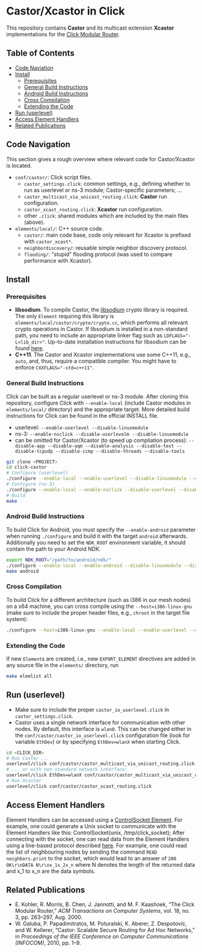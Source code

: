 # Castor/Xcastor in Click
This repository contains **Castor** and its multicast extension **Xcastor** implementations for the [Click Modular Router](http://www.read.cs.ucla.edu/click/).

## Table of Contents
* [Code Naviation](#code-navigation)
* [Install](#install)
  * [Prerequisites](#prerequisites)
  * [General Build Instructions](#general-build-instructions)
  * [Android Build Instructions](#android-build-instructions)
  * [Cross Compilation](#cross-compilation)
  * [Extending the Code](#extending-the-code)
* [Run (userlevel)](#run-userlevel)
* [Access Element Handlers](#access-element-handlers)
* [Related Publications](#related-publications)

## Code Navigation
This section gives a rough overview where relevant code for Castor/Xcastor is located.
* `conf/castor/`: Click script files.
  * `castor_settings.click`: common settings, e.g., defining whether to run as userlevel or ns-3 module; Castor-specific parameters; ...
  * `castor_multicast_via_unicast_routing.click`: **Castor** run configuration.
  * `castor_xcast_routing.click`: **Xcastor** run configuration.
  * other `.click`: shared modules which are included by the main files (above).
* `elements/local/`: C++ source code.
  * `castor/`: main code base, code only relevant for Xcastor is prefixed with `castor_xcast*`.
  * `neighbordiscovery/`: reusable simple neighbor discovery protocol.
  * `flooding/`: "stupid" flooding protocol (was used to compare performance with Xcastor).

## Install
### Prerequisites
* **libsodium**. To compile Castor, the [libsodium](https://download.libsodium.org/doc/) crypto library is required.
The only `Element` requiring this library is `elements/local/castor/crypto/crypto.cc`, which performs all relevant crypto operations in Castor.
If libsodium is installed in a non-standard path, you need to include an appropriate linker flag such as `LDFLAGS="-L<lib_dir>"`.
Up-to-date installation instructions for libsodium can be found [here](https://download.libsodium.org/doc/installation/index.html).
* **C++11**. The Castor and Xcastor implementations use some C\++11, e.g., `auto`, and, thus, require a compatible compiler. You might have to enforce `CXXFLAGS="-std=c++11"`.

### General Build Instructions
Click can be built as a regular userlevel or ns-3 module.
After cloning this repository, configure Click with `--enable-local` (include Castor modules in `elements/local/` directory) and the appropriate target. More detailed build instructions for Click can be found in the official INSTALL file.
* userlevel: `--enable-userlevel --disable-linuxmodule`
* ns-3: `--enable-nsclick --disable-userlevelm --disable-linuxmodule`
* can be omitted for Castor/Xcastor (to speed up compliation process): `--disable-app --disable-aqm --disable-analysis --disable-test --disable-tcpudp --disable-icmp --disable-threads --disable-tools`

```bash
git clone <PROJECT>
cd click-castor
# Configure (userlevel)
./configure --enable-local --enable-userlevel --disable-linuxmodule --disable-app --disable-aqm --disable-analysis --disable-test --disable-tcpudp --disable-icmp --disable-threads --disable-tools
# Configure (ns-3)
./configure --enable-local --enable-nsclick --disable-userlevel --disable-linuxmodule --disable-app --disable-aqm --disable-analysis --disable-test --disable-tcpudp --disable-icmp --disable-threads --disable-tools
# Build
make
```

### Android Build Instructions
To build Click for Android, you must specify the `--enable-android` parameter when running `./configure` and build it with the target `android` afterwards. Additionally you need to set the `NDK_ROOT` environment variable, it should contain the path to your Android NDK.
```bash
export NDK_ROOT="/path/to/android/ndk/"
./configure --enable-local --enable-android --disable-linuxmodule --disable-app --disable-aqm --disable-analysis --disable-test --disable-tcpudp --disable-icmp --disable-threads --disable-tools
make android
```

### Cross Compilation
To build Click for a different architecture (such as i386 in our mesh nodes) on a x64 machine, you can cross compile using the `--host=i386-linux-gnu` (make sure to include the proper header files, e.g., `chroot` in the target file system):
```bash
./configure --host=i386-linux-gnu --enable-local --enable-userlevel --disable-linuxmodule --disable-app --disable-aqm --disable-analysis --disable-test --disable-tcpudp --disable-icmp --disable-threads --disable-tools
```

### Extending the Code
If new `Element`s are created, i.e., new `EXPORT_ELEMENT` directives are added in any source file in the `elements/` directory, run
```bash
make elemlist all
```

## Run (userlevel)
* Make sure to include the proper `castor_io_userlevel.click` in `castor_settings.click`.
* Castor uses a single network interface for communication with other nodes. By default, this interface is `wlan0`. This can be changed either in the `conf/castor/castor_io_userlevel.click` configuration file (look for variable `EthDev`) or by specifying `EthDev=wlanX` when starting Click.

```bash
cd <CLICK_DIR>
# Run Castor ...
userlevel/click conf/castor/castor_multicast_via_unicast_routing.click
# ... or with non-standard network interface:
userlevel/click EthDev=wlanX conf/castor/castor_multicast_via_unicast_routing.click
# Run Xcastor
userlevel/click conf/castor/castor_xcast_routing.click
```

## Access Element Handlers
Element Handlers can be accessed using a [ControlSocket Element](http://read.cs.ucla.edu/click/elements/controlsocket).
For example, one could generate a Unix socket to communicate with the Element Handlers like this: ControlSocket(unix, /tmp/click_socket);
After connecting with the socket, one can read data from the Element Handlers using a line-based protocol described [here](http://read.cs.ucla.edu/click/elements/controlsocket).
For example, one could read the list of neighbouring nodes by sending the command `READ neighbors.print` to the socket, which would lead to an answer of `200 OK\r\nDATA N\r\nx_1x_2x_n` where N denotes the length of the returned data and x_1 to x_n are the data symbols.

## Related Publications
* E. Kohler, R. Morris, B. Chen, J. Jannotti, and M. F. Kaashoek, “The Click Modular Router,” *ACM Transactions on Computer Systems*, vol. 18, no. 3, pp. 263–297, Aug. 2000.
* W. Galuba, P. Papadimitratos, M. Poturalski, K. Aberer, Z. Despotovic, and W. Kellerer, “Castor: Scalable Secure Routing for Ad Hoc Networks,” in *Proceedings of the IEEE Conference on Computer Communications (INFOCOM)*, 2010, pp. 1–9.

